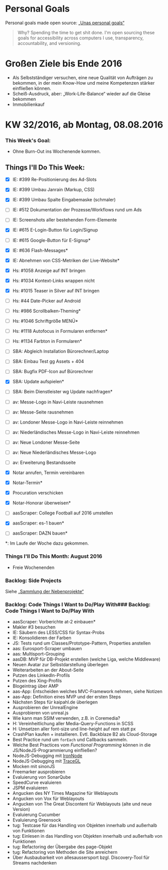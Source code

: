 Personal Goals
==============

Personal goals made open source: [„Unas personal goals“](http://una.im/personal-goals-guide/#=%81)
> Why? Spending the time to get shit done. I'm open sourcing these goals for accessibility across computers I use, transparency, accountability, and versioning.

# Großen Ziele bis Ende 2016
* Als Selbstständiger versuchen, eine neue Qualität von Aufträgen zu bekommen, in der mein Know-How und meine Kompetenzen stärker einfließen können.
* Scheiß-Ausdruck, aber: „Work-Life-Balance“ wieder auf die Gleise bekommen
* Immobilienkauf


# KW 32/2016, ab Montag, 08.08.2016


### This Week's Goal:
* Ohne Burn-Out ins Wochenende kommen.



## Things I'll Do This Week:
- [x] IE: #399 Re-Positionierung des Ad-Slots
- [x] IE: #399 Umbau Janrain (Markup, CSS)
- [x] IE: #399 Umbau Spalte Eingabemaske (schmaler)
- [ ] IE: #512 Dokumentation der Prozesse/Workflows rund um Ads
- [ ] IE: Screenshots aller bestehenden Form-Elemente
- [x] IE: #615 E-Login-Button für Login/Signup
- [ ] IE: #615 Google-Button für E-Signup*
- [x] IE: #636 Flash-Messages*
- [x] IE: Abnehmen von CSS-Metriken der Live-Website*

- [x] Hs: #1058 Anzeige auf INT bringen
- [x] Hs: #1034 Kontext-Links wrappen nicht
- [x] Hs: #1015 Teaser in Silver auf INT bringen
- [ ] Hs: #44 Date-Picker auf Android
- [ ] Hs: #986 Scrollbalken-Theming*
- [ ] Hs: #1046 Schriftgröße MENÜ*
- [ ] Hs: #1118 Autofocus in Formularen entfernen*
- [ ] Hs: #1134 Farbton in Formularen*

- [ ] SBA: Abgleich Installation Bürorechner/Laptop
- [ ] SBA: Einbau Test gg Assets + 404
- [ ] SBA: Bugfix PDF-Icon auf Bürorechner
- [x] SBA: Update aufspielen*
- [ ] SBA: Beim Dienstleister wg Update nachfragen*

- [ ] av: Messe-Logo in Navi-Leiste rausnehmen
- [ ] av: Messe-Seite rausnehmen
- [ ] av: Londoner Messe-Logo in Navi-Leiste reinnehmen
- [ ] av: Niederländisches Messe-Logo in Navi-Leiste reinnehmen
- [ ] av: Neue Londoner Messe-Seite
- [ ] av: Neue Niederländisches Messe-Logo
- [ ] av: Erweiterung Bestandsseite

- [x] Notar anrufen, Termin vereinbaren
- [x] Notar-Termin*
- [x] Procuration verschicken
- [x] Notar-Honorar überweisen*
- [ ] aasScraper: College Football auf 2016 umstellen
- [x] aasScraper: es-1 bauen*
- [ ] aasScraper: DAZN bauen*


\*: Im Laufe der Woche dazu gekommen.

### Things I'll Do This Month: August 2016
* Freie Wochenenden


### Backlog: Side Projects
Siehe [„Sammlung der Nebenprojekte“](~/Sites/dogfood-personal-goal/recources/pet-projects.md)


### Backlog: Code Things I Want to Do/Play With### Backlog: Code Things I Want to Do/Play With
* aasScraper: Vorberichte at-2 einbauen*
* Makler #3 besuchen
* IE: Säubern des LESS/CSS für Syntax-Probs
* IE: Konsolidieren der Farben
* JS: Tests rund um Classes/Prototype-Pattern, Properties anstellen
* aas: Eurosport-Scraper umbauen
* aas: Multisport-Grouping
* aasDB: MVP für DB-Projekt erstellen (welche Liga, welche Middleware)
* Neuen Avatar zur Selbstdarstellung überlegen
* Weiterarbeiten an der About-Seite
* Putzen des LinkedIn-Profils
* Putzen des Xing-Profils
* Blogeintrag über AMP
* aas-App: Entscheiden welches MVC-Framework nehmen, siehe Notizen
* aas-App: Definition eines MVP und der ersten Steps
* Nächsten Steps für kaipahl.de überlegen
* Ausprobieren der UnrealEngine
* Ausprobieren von unreal.js
* Wie kann man SSIM verwenden, z.B. in Coremedia?
* H: Vereinheitlichung aller Media-Query-Functions in SCSS
* H: Umsetzen aller font-size und line-height auf rem statt px
* CrashPlan kaufen + installieren. Evtl. Backblaze B2 als Cloud-Storage
* Best Practice rund um `forEach` und Callbacks sammeln.
* Welche Best Practices vom _Functional Programming_ können in die JS/NodeJS-Programmierung einfließen?
* NodeJS-Debugging mit [IronNode](http://s-a.github.io/iron-node/)
* NodeJS-Debugging mit [TraceGL](https://github.com/traceglMPL/tracegl)
* Mocken mit sinonJS
* Freemarker ausprobieren
* Evaluierung von SonarQube
* SpeedCurve evaluieren
* JSPM evaluieren
* Angucken des NY Times Magazine für Weblayouts
* Angucken von Vox für Weblayouts
* Angucken von The Great Discontent für Weblayouts (alte und neue Version)
* Evaluierung Cucumber
* Evaluierung Greensock
* tug: Testcase für das Handling von Objekten innerhalb und außerhalb von Funktionen
* tug: Einlesen in das Handling von Objekten innerhalb und außerhalb von Funktionen
* tug: Refactoring der Übergabe des page-Objekt
* tug: Refactoring von Methoden die Site anreichern
* Über Ausbaubarkeit von allesaussersport bzgl. Discovery-Tool für Streams nachdenken


